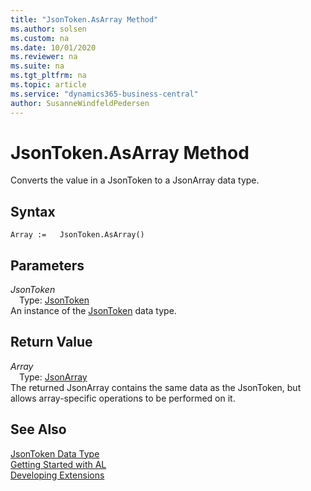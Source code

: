 ```yaml
---
title: "JsonToken.AsArray Method"
ms.author: solsen
ms.custom: na
ms.date: 10/01/2020
ms.reviewer: na
ms.suite: na
ms.tgt_pltfrm: na
ms.topic: article
ms.service: "dynamics365-business-central"
author: SusanneWindfeldPedersen
---
```

[//]: # (START>DO_NOT_EDIT)
[//]: # (IMPORTANT:Do not edit any of the content between here and the END>DO_NOT_EDIT.)
[//]: # (Any modifications should be made in the .xml files in the ModernDev repo.)
# JsonToken.AsArray Method
Converts the value in a JsonToken to a JsonArray data type.


## Syntax
```
Array :=   JsonToken.AsArray()
```

## Parameters
*JsonToken*  
&emsp;Type: [JsonToken](jsontoken-data-type.md)  
An instance of the [JsonToken](jsontoken-data-type.md) data type.  

## Return Value
*Array*  
&emsp;Type: [JsonArray](../jsonarray/jsonarray-data-type.md)  
The returned JsonArray contains the same data as the JsonToken, but allows array-specific operations to be performed on it.  


[//]: # (IMPORTANT: END>DO_NOT_EDIT)
## See Also
[JsonToken Data Type](jsontoken-data-type.md)  
[Getting Started with AL](../../devenv-get-started.md)  
[Developing Extensions](../../devenv-dev-overview.md)